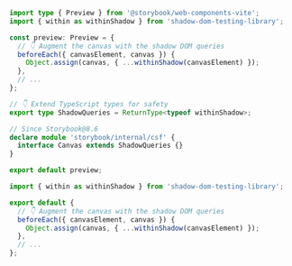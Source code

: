 ```ts filename=".storybook/preview.ts" renderer="web-components" language="ts"
import type { Preview } from '@storybook/web-components-vite';
import { within as withinShadow } from 'shadow-dom-testing-library';

const preview: Preview = {
  // 👇 Augment the canvas with the shadow DOM queries
  beforeEach({ canvasElement, canvas }) {
    Object.assign(canvas, { ...withinShadow(canvasElement) });
  },
  // ...
};

// 👇 Extend TypeScript types for safety
export type ShadowQueries = ReturnType<typeof withinShadow>;

// Since Storybook@8.6
declare module 'storybook/internal/csf' {
  interface Canvas extends ShadowQueries {}
}

export default preview;
```

```js filename=".storybook/preview.js" renderer="web-components" language="js"
import { within as withinShadow } from 'shadow-dom-testing-library';

export default {
  // 👇 Augment the canvas with the shadow DOM queries
  beforeEach({ canvasElement, canvas }) {
    Object.assign(canvas, { ...withinShadow(canvasElement) });
  },
  // ...
};
```
